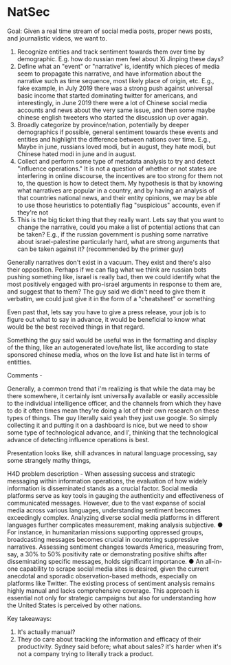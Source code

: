 # NatSec



Goal:
Given a real time stream of social media posts, proper news posts, and journalistic videos, we want to.

1. Recognize entities and track sentiment towards them over time by demographic. E.g. how do russian men feel about Xi Jinping these days? 
2. Define what an "event" or "narrative" is, identify which pieces of media seem to propagate this narrative, and have information about the narrative such as time sequence, most likely place of origin, 
etc. E.g., fake example, in July 2019 there was a strong push against universal basic income that started dominating twitter for americans, and interestingly, in June 2019 there were a lot of Chinese social media
accounts and news about the very same issue, and then some maybe chinese english tweeters who started the discussion up over again.
3. Broadly categorize by province/nation, potentially by deeper demographics if possible, general sentiment towards these events and entities and highlight the difference between nations over time. E.g., Maybe in june, russians loved
modi, but in august, they hate modi, but Chinese hated modi in june and in august. 
4. Collect and perform some type of metadata analysis to try and detect "influence operations." It is not a question of whether or not states are interfering in online discourse, the incentives are too strong for them not to, the question 
is how to detect them. My hypothesis is that by knowing what narratives are popular in a country, and by having an analysis of that countries national news, and their entity opinions, we may be able to use those heuristics
to potentially flag "suspicious" accounts, even if they're not 
5. This is the big ticket thing that they really want. Lets say that you want to change the narrative, could you make a list of potential actions that can be taken? E.g., if the russian government is pushing some 
narrative about israel-palestine particularly hard, what are strong arguments that can be taken against it? (recommended by the primer guy)

Generally narratives don't exist in a vacuum. They exist and there's also their opposition. Perhaps if we can flag what we think are russian bots pushing something like, israel is really bad, then we could identify 
what the most positively engaged with pro-israel arguments in response to them are, and suggest that to them? The guy said we didn't need to give them it verbatim, we could just give it in the form of a "cheatsheet"
or something

Even past that, lets say you have to give a press release, your job is to figure out what to say in advance, it would be beneficial to know what would be the best received things in that regard.

Something the guy said would be useful was in the formatting and display of the thing, like an autogenerated love/hate list, like according to state sponsored chinese media, whos
on the love list and hate list in terms of entitties.


Comments -

Generally, a common trend that i'm realizing is that while the data may be there somewhere, it certainly isnt universally available or easily accessible to the individual intelligence officer, and the channels
from which they have to do it often times mean they're doing a lot of their own research on these types of things. The guy literally said yeah they just use google. So simply collecting it 
and putting it on a dashboard is nice, but we need to show some type of technological advance, and I', thinking that the technological advance of detecting influence operations is best. 

Presentation looks like,
shill advances in natural language processing,
say some strangely mathy things,




H4D problem description -
When assessing success and strategic messaging within information operations, the
evaluation of how widely information is disseminated stands as a crucial factor. Social
media platforms serve as key tools in gauging the authenticity and effectiveness of
communicated messages. However, due to the vast expanse of social media across various
languages, understanding sentiment becomes exceedingly complex. Analyzing diverse social
media platforms in different languages further complicates measurement, making analysis
subjective.
● For instance, in humanitarian missions supporting oppressed groups, broadcasting
messages becomes crucial in countering suppressive narratives. Assessing sentiment
changes towards America, measuring from, say, a 30% to 50% positivity rate or
demonstrating positive shifts after disseminating specific messages, holds significant
importance.
● An all-in-one capability to scrape social media sites is desired, given the current anecdotal
and sporadic observation-based methods, especially on platforms like Twitter. The existing
process of sentiment analysis remains highly manual and lacks comprehensive coverage.
This approach is essential not only for strategic campaigns but also for understanding how
the United States is perceived by other nations.




Key takeaways:
1. It's actually manual?
2. They do care about tracking the information and efficacy of their productivity. Sydney said before; what about
sales? it's harder when it's not a company trying to literally track a product. 
